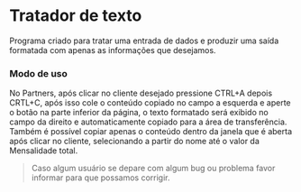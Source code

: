 # Tratador de texto
Programa criado para tratar uma entrada de dados e produzir uma saída formatada com apenas as informações que desejamos.<br>
### Modo de uso 
No Partners, após clicar no cliente desejado pressione CTRL+A depois CRTL+C, após isso cole o conteúdo copiado no campo a esquerda e aperte o botão na parte inferior da página, o texto formatado será exibido no campo da direito e automaticamente copiado para a área de transferência. Também é possível copiar apenas o conteúdo dentro da janela que é aberta após clicar no cliente, selecionando a partir do nome até o valor da Mensalidade total.<br>
> Caso algum usuário se depare com algum bug ou problema favor informar para que possamos corrigir.
